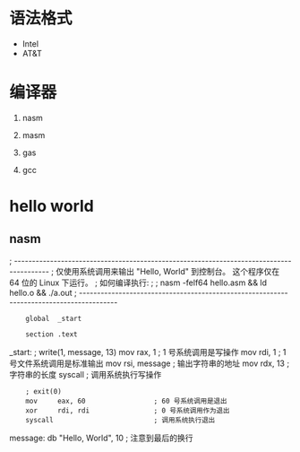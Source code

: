 # 语法格式
- Intel
- AT&T
 
# 编译器

1. nasm 

2. masm
3. gas 
4. gcc


# hello world 
## nasm 
; ----------------------------------------------------------------------------------------
; 仅使用系统调用来输出 "Hello, World" 到控制台。 这个程序仅在 64 位的 Linux 下运行。
; 如何编译执行:
;
;     nasm -felf64 hello.asm && ld hello.o && ./a.out
; ----------------------------------------------------------------------------------------

        global  _start

        section .text
_start:
        ; write(1, message, 13)
        mov     rax, 1                  ; 1 号系统调用是写操作 
        mov     rdi, 1                  ; 1 号文件系统调用是标准输出 
        mov     rsi, message            ; 输出字符串的地址 
        mov     rdx, 13                 ; 字符串的长度 
        syscall                         ; 调用系统执行写操作 

        ; exit(0)
        mov     eax, 60                 ; 60 号系统调用是退出 
        xor     rdi, rdi                ; 0 号系统调用作为退出 
        syscall                         ; 调用系统执行退出 
message:
        db      "Hello, World", 10      ; 注意到最后的换行 
```
